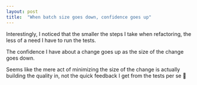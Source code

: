 ```yaml
---
layout: post
title:  "When batch size goes down, confidence goes up"
---
```


Interestingly, I noticed that the smaller the steps I take when refactoring, the less of a need I have to run the tests.

The confidence I have about a change goes up as the size of the change goes down.

Seems like the mere act of minimizing the size of the change is actually building the quality in, not the quick feedback I get from the tests per se 🤔
